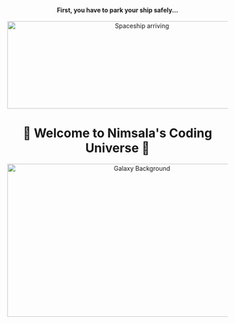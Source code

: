 <!-- GitHub Profile README -->

<!-- Start of the Universe 🚀 -->
<p align="center">
  <strong>First, you have to park your ship safely...</strong><br><br>
  <img src="https://media4.giphy.com/media/v1.Y2lkPTc5MGI3NjExOTljNHh5M2xjN2U4MXpqbzdtd2cydGwybjM3NWtpeHRiNndycnB3eCZlcD12MV9pbnRlcm5hbF9naWZfYnlfaWQmY3Q9Zw/Kc2J1Ox5fGmt6m9R6w/giphy.gif" alt="Spaceship arriving" width="600" height="200"/>
</p>

<!-- Welcome Message -->
<h1 align="center">
  🌌 Welcome to Nimsala's Coding Universe 🌌
</h1>

<!-- Galaxy Visual -->
<p align="center">
  <img src="https://cdn.pixabay.com/animation/2023/05/03/07/27/07-27-01-68_512.gif" alt="Galaxy Background" width="600" height="350"/>
</p>
